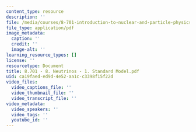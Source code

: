 ```yaml
---
content_type: resource
description: ''
file: /media/courses/8-701-introduction-to-nuclear-and-particle-physics-fall-2020/8701-8-neutrinos-1-standard-model.pdf
file_type: application/pdf
image_metadata:
  caption: ''
  credit: ''
  image-alt: ''
learning_resource_types: []
license: ''
resourcetype: Document
title: 8.701 - 8. Neutrinos - 1. Standard Model.pdf
uid: ca19faed-ed9d-4e52-aa1c-c3398f15f22d
video_files:
  video_captions_file: ''
  video_thumbnail_file: ''
  video_transcript_file: ''
video_metadata:
  video_speakers: ''
  video_tags: ''
  youtube_id: ''
---
```


